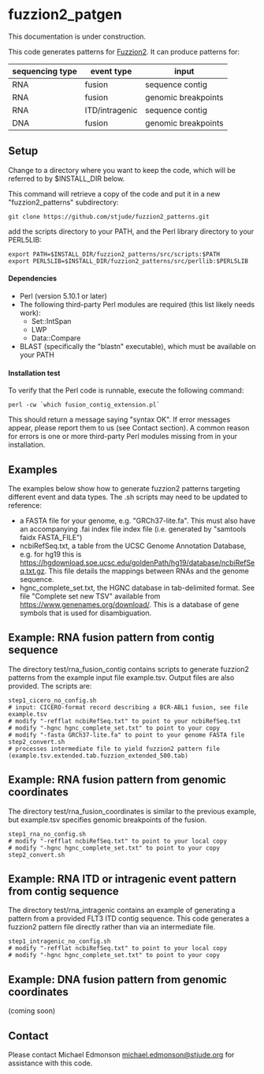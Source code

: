 # fuzzion2_patgen

This documentation is under construction.  

This code generates patterns for [Fuzzion2](https://www.github.com/stjude/fuzzion2/).  It can produce patterns for:

| sequencing type | event type | input |
| ---------- | ----- | ----- |
| RNA | fusion | sequence contig |
| RNA | fusion | genomic breakpoints |
| RNA | ITD/intragenic  | sequence contig |
| DNA | fusion | genomic breakpoints |

## Setup

Change to a directory where you want to keep the code, which will be referred to by $INSTALL_DIR below.

This command will retrieve a copy of the code and put it in a new "fuzzion2_patterns" subdirectory:
```
git clone https://github.com/stjude/fuzzion2_patterns.git
```

add the scripts directory to your PATH, and the Perl library directory to your PERL5LIB:
```
export PATH=$INSTALL_DIR/fuzzion2_patterns/src/scripts:$PATH
export PERL5LIB=$INSTALL_DIR/fuzzion2_patterns/src/perllib:$PERL5LIB
```


#### Dependencies

* Perl (version 5.10.1 or later)
* The following third-party Perl modules are required (this list likely needs work):
  * Set::IntSpan
  * LWP
  * Data::Compare
* BLAST (specifically the "blastn" executable), which must be available on your PATH


#### Installation test

To verify that the Perl code is runnable, execute the following command:
```
perl -cw `which fusion_contig_extension.pl`
```

This should return a message saying "syntax OK".  If error messages appear, please report them to us (see Contact section).  A common reason for errors is one or more third-party Perl modules missing from in your installation.

## Examples

The examples below show how to generate fuzzion2 patterns targeting different event and data types.  The .sh scripts may need to be updated to reference:

* a FASTA file for your genome, e.g. "GRCh37-lite.fa".  This must also have an accompanying .fai index file index file (i.e. generated by "samtools faidx FASTA_FILE")
* ncbiRefSeq.txt, a table from the UCSC Genome Annotation Database, e.g. for hg19 this is https://hgdownload.soe.ucsc.edu/goldenPath/hg19/database/ncbiRefSeq.txt.gz.  This file details the mappings between RNAs and the genome sequence.
* hgnc_complete_set.txt, the HGNC database in tab-delimited format.  See file "Complete set new TSV" available from https://www.genenames.org/download/.  This is a database of gene symbols that is used for disambiguation.

## Example: RNA fusion pattern from contig sequence

The directory test/rna_fusion_contig contains scripts to generate fuzzion2 patterns from the example input file example.tsv.  Output files are also provided.  The scripts are:

```
step1_cicero_no_config.sh
# input: CICERO-format record describing a BCR-ABL1 fusion, see file example.tsv
# modify "-refflat ncbiRefSeq.txt" to point to your ncbiRefSeq.txt 
# modify "-hgnc hgnc_complete_set.txt" to point to your copy
# modify "-fasta GRCh37-lite.fa" to point to your genome FASTA file
step2_convert.sh
# processes intermediate file to yield fuzzion2 pattern file (example.tsv.extended.tab.fuzzion_extended_500.tab)
```

## Example: RNA fusion pattern from genomic coordinates

The directory test/rna_fusion_coordinates is similar to the previous example, but example.tsv specifies genomic breakpoints of the fusion.
```
step1_rna_no_config.sh
# modify "-refflat ncbiRefSeq.txt" to point to your local copy
# modify "-hgnc hgnc_complete_set.txt" to point to your copy
step2_convert.sh
```

## Example: RNA ITD or intragenic event pattern from contig sequence

The directory test/rna_intragenic contains an example of generating a pattern from a provided FLT3 ITD contig sequence.  This code generates a fuzzion2 pattern file directly rather than via an intermediate file.
```
step1_intragenic_no_config.sh
# modify "-refflat ncbiRefSeq.txt" to point to your local copy
# modify "-hgnc hgnc_complete_set.txt" to point to your copy
```

## Example: DNA fusion pattern from genomic coordinates

(coming soon)

## Contact
Please contact Michael Edmonson <michael.edmonson@stjude.org> for assistance with this code.

